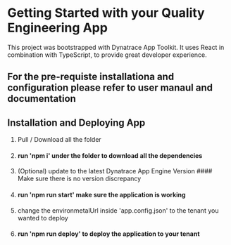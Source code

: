 # Getting Started with your Quality Engineering App
This project was bootstrapped with Dynatrace App Toolkit.
It uses React in combination with TypeScript, to provide great developer experience.

## For the pre-requiste installationa and configuration please refer to user manaul and documentation

## Installation and Deploying App
1.  Pull / Download all the folder
2.  #### run 'npm i' under the folder to download all the dependencies
3.  (Optional) update to the latest Dynatrace App Engine Version #### Make sure there is no version discrepancy
4.  #### run 'npm run start' make sure the application is working
5.  change the environmetalUrl inside 'app.config.json' to the tenant you wanted to deploy
6.  #### run 'npm run deploy' to deploy the application to your tenant
